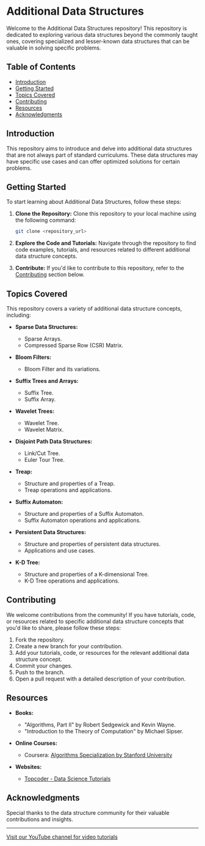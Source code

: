 # Additional Data Structures

Welcome to the Additional Data Structures repository! This repository is dedicated to exploring various data structures beyond the commonly taught ones, covering specialized and lesser-known data structures that can be valuable in solving specific problems.

## Table of Contents

- [Introduction](#introduction)
- [Getting Started](#getting-started)
- [Topics Covered](#topics-covered)
- [Contributing](#contributing)
- [Resources](#resources)
- [Acknowledgments](#acknowledgments)

## Introduction

This repository aims to introduce and delve into additional data structures that are not always part of standard curriculums. These data structures may have specific use cases and can offer optimized solutions for certain problems.

## Getting Started

To start learning about Additional Data Structures, follow these steps:

1. **Clone the Repository:** Clone this repository to your local machine using the following command:
   ```bash
   git clone <repository_url>
   ```

2. **Explore the Code and Tutorials:** Navigate through the repository to find code examples, tutorials, and resources related to different additional data structure concepts.

3. **Contribute:** If you'd like to contribute to this repository, refer to the [Contributing](#contributing) section below.

## Topics Covered

This repository covers a variety of additional data structure concepts, including:

- **Sparse Data Structures:**
  - Sparse Arrays.
  - Compressed Sparse Row (CSR) Matrix.

- **Bloom Filters:**
  - Bloom Filter and its variations.

- **Suffix Trees and Arrays:**
  - Suffix Tree.
  - Suffix Array.

- **Wavelet Trees:**
  - Wavelet Tree.
  - Wavelet Matrix.

- **Disjoint Path Data Structures:**
  - Link/Cut Tree.
  - Euler Tour Tree.

- **Treap:**
  - Structure and properties of a Treap.
  - Treap operations and applications.

- **Suffix Automaton:**
  - Structure and properties of a Suffix Automaton.
  - Suffix Automaton operations and applications.

- **Persistent Data Structures:**
  - Structure and properties of persistent data structures.
  - Applications and use cases.

- **K-D Tree:**
  - Structure and properties of a K-dimensional Tree.
  - K-D Tree operations and applications.

## Contributing

We welcome contributions from the community! If you have tutorials, code, or resources related to specific additional data structure concepts that you'd like to share, please follow these steps:

1. Fork the repository.
2. Create a new branch for your contribution.
3. Add your tutorials, code, or resources for the relevant additional data structure concept.
4. Commit your changes.
5. Push to the branch.
6. Open a pull request with a detailed description of your contribution.

## Resources

- **Books:**
  - "Algorithms, Part II" by Robert Sedgewick and Kevin Wayne.
  - "Introduction to the Theory of Computation" by Michael Sipser.

- **Online Courses:**
  - Coursera: [Algorithms Specialization by Stanford University](https://www.coursera.org/specializations/algorithms)

- **Websites:**
  - [Topcoder - Data Science Tutorials](https://www.topcoder.com/thrive/articles/Data%20Science%20Tutorials)

## Acknowledgments

Special thanks to the data structure community for their valuable contributions and insights.

---

[Visit our YouTube channel for video tutorials](<YouTube_Channel_Link>)